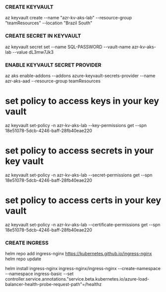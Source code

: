 ### CREATE KEYVAULT
az keyvault create --name "azr-kv-aks-lab" --resource-group "teamResources" --location "Brazil South"

### CREATE SECRET IN KEYVAULT
az keyvault secret set --name SQL-PASSWORD --vault-name azr-kv-aks-lab --value dL3mw7Jk3

### ENABLE KEYVAULT SECRET PROVIDER
az aks enable-addons --addons azure-keyvault-secrets-provider --name azr-aks-aad --resource-group teamResources


# set policy to access keys in your key vault
az keyvault set-policy -n azr-kv-aks-lab --key-permissions get --spn 18e51078-5dcb-4246-baff-28fb40eae220
# set policy to access secrets in your key vault
az keyvault set-policy -n azr-kv-aks-lab --secret-permissions get --spn 18e51078-5dcb-4246-baff-28fb40eae220
# set policy to access certs in your key vault
az keyvault set-policy -n azr-kv-aks-lab --certificate-permissions get --spn 18e51078-5dcb-4246-baff-28fb40eae220


### CREATE INGRESS
helm repo add ingress-nginx https://kubernetes.github.io/ingress-nginx
helm repo update

helm install ingress-nginx ingress-nginx/ingress-nginx --create-namespace --namespace ingress-basic --set controller.service.annotations."service.beta.kubernetes.io/azure-load-balancer-health-probe-request-path"=/healthz